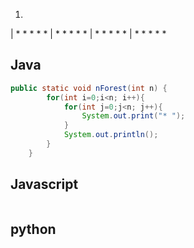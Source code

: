 1.

| * * * * *
| * * * * *
| * * * * * 
| * * * * *

## Java
```java
public static void nForest(int n) {
        for(int i=0;i<n; i++){
            for(int j=0;j<n; j++){
                System.out.print("* ");
            }
            System.out.println();
        }
    }
```
## Javascript
```javascript

```

## python
```python

```
